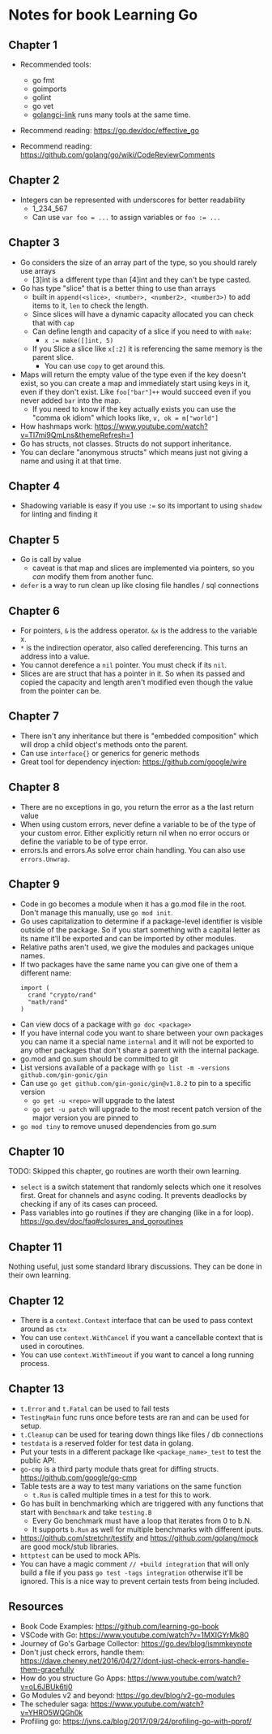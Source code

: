 # Notes for book Learning Go
## Chapter 1
- Recommended tools:
    - go fmt
    - goimports
    - golint
    - go vet
    - [golangci-link](https://github.com/golangci/golangci-lint) runs many tools at the same time.

- Recommend reading: https://go.dev/doc/effective_go
- Recommend reading: https://github.com/golang/go/wiki/CodeReviewComments

## Chapter 2
- Integers can be represented with underscores for better readability
    - 1_234_567
    - Can use `var foo = ...` to assign variables or `foo := ...`

## Chapter 3
- Go considers the size of an array part of the type, so you should rarely use arrays
    - [3]int is a different type than [4]int and they can't be type casted.
- Go has type "slice" that is a better thing to use than arrays
    - built in `append(<slice>, <number>, <number2>, <number3>)` to add items to it, `len` to check the length.
    - Since slices will have a dynamic capacity allocated you can check that with `cap`
    - Can define length and capacity of a slice if you need to with `make`:
        - `x := make([]int, 5)`
    - If you Slice a slice like `x[:2]` it is referencing the same memory is the parent slice.
        - You can use `copy` to get around this.
- Maps will return the empty value of the type even if the key doesn't exist, so you can create a map
  and immediately start using keys in it, even if they don't exist.  Like `foo["bar"]++` would succeed
  even if you never added `bar` into the map.
    - If you need to know if the key actually exists you can use the "comma ok idiom" which looks like,
      `v, ok = m["world"]`
- How hashmaps work: https://www.youtube.com/watch?v=Tl7mi9QmLns&themeRefresh=1
- Go has structs, not classes.  Structs do not support inheritance. 
- You can declare "anonymous structs" which means just not giving a name and using it at that time.

## Chapter 4
- Shadowing variable is easy if you use `:=` so its important to using `shadow` for linting and finding it

## Chapter 5
- Go is call by value
    - caveat is that map and slices are implemented via pointers, so you *can* modify them from another func.
- `defer` is a way to run clean up like closing file handles / sql connections 

## Chapter 6
- For pointers, `&` is the address operator. `&x` is the address to the variable x.
- `*` is the indirection operator, also called dereferencing.  This turns an address into a value.
- You cannot derefence a `nil` pointer.   You must check if its `nil`.
- Slices are are struct that has a pointer in it.  So when its passed and copied the capacity and length
  aren't modified even though the value from the pointer can be.

## Chapter 7
- There isn't any inheritance but there is "embedded composition" which will drop a child object's methods
  onto the parent.
- Can use `interface{}` or generics for generic methods
- Great tool for dependency injection: https://github.com/google/wire

## Chapter 8
- There are no exceptions in go, you return the error as a the last return value
- When using custom errors, never define a variable to be of the type of your custom error. Either explicitly return nil when no error occurs or define the variable to be of type error.
- errors.Is and errors.As solve error chain handling.   You can also use `errors.Unwrap`.

## Chapter 9
- Code in go becomes a module when it has a go.mod file in the root.  Don't manage this manually, use `go mod init`.
- Go uses capitalization to determine if a package-level identifier is visible outside of the package. So if you start
  something with a capital letter as its name it'll be exported and can be imported by other modules.
- Relative paths aren't used, we give the modules and packages unique names.
- If two packages have the same name you can give one of them a different name:
  ```
  import (
    crand "crypto/rand"
    "math/rand"
  )
  ```
- Can view docs of a package with `go doc <package>`
- If you have internal code you want to share between your own packages you can name it a special name `internal` and
  it will not be exported to any other packages that don't share a parent with the internal package.
- go.mod and go.sum should be committed to git
- List versions available of a package with `go list -m -versions github.com/gin-gonic/gin`
- Can use `go get github.com/gin-gonic/gin@v1.8.2` to pin to a specific version
  - `go get -u <repo>` will upgrade to the latest
  - `go get -u patch` will upgrade to the most recent patch version of the major version you are pinned to
- `go mod tiny` to remove unused dependencies from go.sum

## Chapter 10
TODO: Skipped this chapter, go routines are worth their own learning.

- `select` is a switch statement that randomly selects which one it resolves first.  Great for channels and async
   coding.  It prevents deadlocks by checking if any of its cases can proceed.
- Pass variables into go routines if they are changing (like in a for loop). https://go.dev/doc/faq#closures_and_goroutines

## Chapter 11
Nothing useful, just some standard library discussions.  They can be done in their own learning.

## Chapter 12
- There is a `context.Context` interface that can be used to pass context around as `ctx` 
- You can use `context.WithCancel` if you want a cancellable context that is used in coroutines.
- You can use `context.WithTimeout` if you want to cancel a long running process.

## Chapter 13
- `t.Error` and `t.Fatal` can be used to fail tests
- `TestingMain` func runs once before tests are ran and can be used for setup.
- `t.Cleanup` can be used for tearing down things like files / db connections
- `testdata` is a reserved folder for test data in golang.
- Put your tests in a different package like `<package_name>_test` to test the public API.
- `go-cmp` is a third party module thats great for diffing structs. https://github.com/google/go-cmp
- Table tests are a way to test many variations on the same function
  - `t.Run` is called multiple times in a test for this to work.
- Go has built in benchmarking which are triggered with any functions that start with `Benchmark` and take `testing.B`
  - Every Go benchmark must have a loop that iterates from 0 to b.N.
  - It supports `b.Run` as well for multiple benchmarks with different iputs.
- https://github.com/stretchr/testify and https://github.com/golang/mock are good mock/stub libraries.
- `httptest` can be used to mock APIs.
- You can have a magic comment `// +build integration` that will only build a file if you pass
  `go test -tags integration` otherwise it'll be ignored.   This is a nice way to prevent certain tests from being
  included.

## Resources
- Book Code Examples: https://github.com/learning-go-book
- VSCode with Go: https://www.youtube.com/watch?v=1MXIGYrMk80
- Journey of Go's Garbage Collector: https://go.dev/blog/ismmkeynote
- Don't just check errors, handle them: https://dave.cheney.net/2016/04/27/dont-just-check-errors-handle-them-gracefully
- How do you structure Go Apps: https://www.youtube.com/watch?v=oL6JBUk6tj0
- Go Modules v2 and beyond: https://go.dev/blog/v2-go-modules
- The scheduler saga: https://www.youtube.com/watch?v=YHRO5WQGh0k
- Profiling go: https://jvns.ca/blog/2017/09/24/profiling-go-with-pprof/